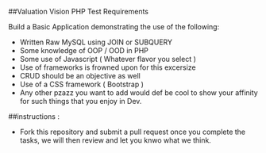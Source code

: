 ##Valuation Vision PHP Test Requirements

 Build a Basic Application demonstrating the use of the following: 
 
 - Written Raw MySQL using JOIN or SUBQUERY
 - Some knowledge of OOP / OOD in PHP 
 - Some use of Javascript ( Whatever flavor you select )
 - Use of frameworks is frowned upon for this excersize
 - CRUD should be an objective as well
 - Use of a CSS framework ( Bootstrap )
 - Any other pzazz you want to add would def be cool to show your affinity for such things that you enjoy in Dev. 
	
##instructions :
 
 - Fork this repository and submit a pull request once you complete the tasks, we will then review and let you knwo what we think. 
 